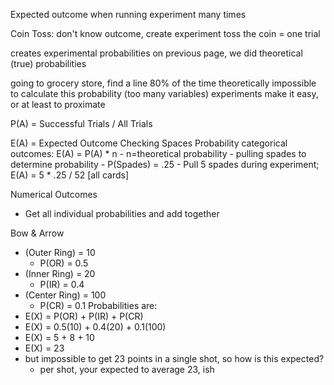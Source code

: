 Expected outcome when running experiment many times

Coin Toss: don't know outcome, create experiment
toss the coin = one trial 

creates experimental probabilities
on previous page, we did theoretical (true) probabilities

going to grocery store, find a line 80% of the time
theoretically impossible to calculate this probability (too many variables)
experiments make it easy, or at least to proximate

P(A) = Successful Trials / All Trials

E(A) = Expected Outcome
Checking Spaces Probability
categorical outcomes: E(A) = P(A) * n
	- n=theoretical probability
	- pulling spades to determine probability
	- P(Spades) = .25
	- Pull 5 spades during experiment; E(A) = 5 * .25 / 52 [all cards]

Numerical Outcomes
- Get all individual probabilities and add together

Bow & Arrow
- (Outer Ring) = 10
	- P(OR) = 0.5
- (Inner Ring) = 20
	- P(IR) = 0.4
- (Center Ring) = 100
	- P(CR) = 0.1
Probabilities are:
- E(X) = P(OR) + P(IR) + P(CR)
- E(X) = 0.5(10) + 0.4(20) + 0.1(100)
- E(X) = 5 + 8 + 10
- E(X) = 23
- but impossible to get 23 points in a single shot, so how is this expected?
	- per shot, your expected to average 23, ish
